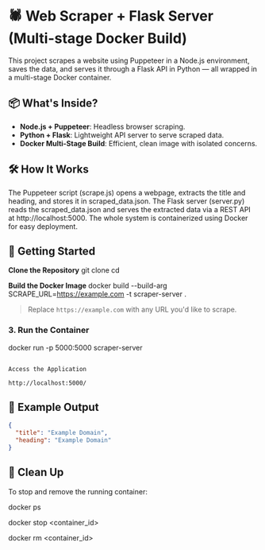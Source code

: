 # 🕷️ Web Scraper + Flask Server (Multi-stage Docker Build)

This project scrapes a website using Puppeteer in a Node.js environment, saves the data, and serves it through a Flask API in Python — all wrapped in a multi-stage Docker container.

## 📦 What's Inside?

- **Node.js + Puppeteer**: Headless browser scraping.
- **Python + Flask**: Lightweight API server to serve scraped data.
- **Docker Multi-Stage Build**: Efficient, clean image with isolated concerns.

## 🛠️ How It Works
The Puppeteer script (scrape.js) opens a webpage, extracts the title and heading, and stores it in scraped_data.json.
The Flask server (server.py) reads the scraped_data.json and serves the extracted data via a REST API at http://localhost:5000.
The whole system is containerized using Docker for easy deployment.

## 🚀 Getting Started

**Clone the Repository**
git clone <GitHub-repo-url>
cd <repo-url>

**Build the Docker Image**
docker build --build-arg SCRAPE_URL=https://example.com -t scraper-server .
> Replace `https://example.com` with any URL you'd like to scrape.

### 3. **Run the Container**
docker run -p 5000:5000 scraper-server
```

Access the Application

http://localhost:5000/
```
## 📄 Example Output

```json
{
  "title": "Example Domain",
  "heading": "Example Domain"
}
```
## 🧹 Clean Up

To stop and remove the running container:

docker ps

docker stop <container_id>

docker rm <container_id>
